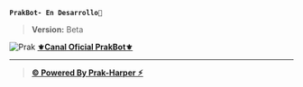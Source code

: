**`PrakBot- En Desarrollo🚩`**
> **Version:** Beta

![Prak](https://files.catbox.moe/5msd4h.jpg)
**[⚜️Canal Oficial PrakBot⚜️](https://whatsapp.com/channel/0029VakfOZfHFxP7rNrUQk2d)**

___

> **[© Powered By Prak-Harper ⚡︎](https://github.com/Prakharper)**